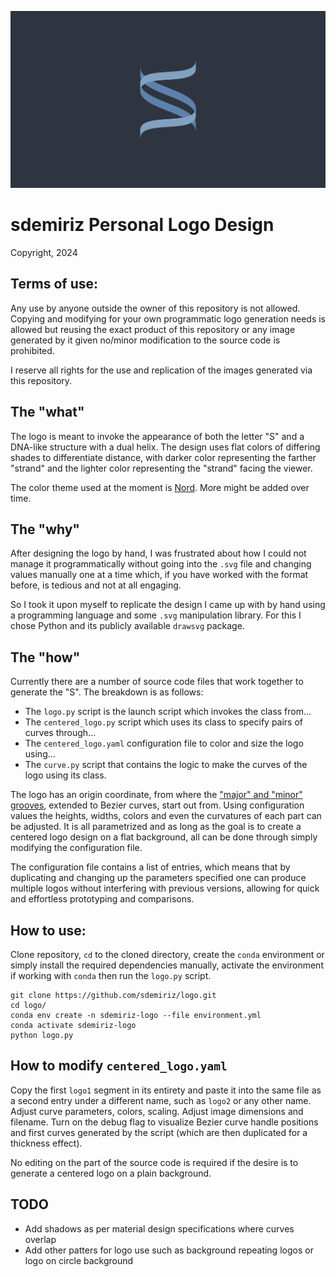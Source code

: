 ![sdemiriz_centered_logo](img/centered_logo_2k.svg) 

# sdemiriz Personal Logo Design 
Copyright, 2024

## Terms of use:
Any use by anyone outside the owner of this repository is not allowed. Copying and modifying for your own
programmatic logo generation needs is allowed but reusing the exact product of this repository or any
image generated by it given no/minor modification to the source code is prohibited.

I reserve all rights for the use and replication of the images generated via this repository.

## The "what"
The logo is meant to invoke the appearance of both the letter "S" and a DNA-like structure with a dual helix. The
design uses flat colors of differing shades to differentiate distance, with darker color representing
the farther "strand" and the lighter color representing the "strand" facing the viewer.

The color theme used at the moment is [Nord](https://www.nordtheme.com/). More might be added over time.

## The "why"
After designing the logo by hand, I was frustrated about how I could not manage it programmatically without going
into the `.svg` file and changing values manually one at a time which, if you have worked with the format before,
is tedious and not at all engaging.

So I took it upon myself to replicate the design I came up with by hand using a programming language and some
`.svg` manipulation library. For this I chose Python and its publicly available `drawsvg` package.

## The "how"
Currently there are a number of source code files that work together to generate the "S". The breakdown is as 
follows:

- The `logo.py` script is the launch script which invokes the class from...
- The `centered_logo.py` script which uses its class to specify pairs of curves through...
- The `centered_logo.yaml` configuration file to color and size the logo using...
- The `curve.py` script that contains the logic to make the curves of the logo using its class.

The logo has an origin coordinate, from where the 
["major" and "minor" grooves](https://www.mun.ca/biology/scarr/MGA2_02-07.html), extended to Bezier curves, start
out from. Using configuration values the heights, widths, colors and even the curvatures of each part
can be adjusted. It is all parametrized and as long as the goal is to create a centered logo design on a 
flat background, all can be done through simply modifying the configuration file.

The configuration file contains a list of entries, which means that by duplicating and changing up the 
parameters specified one can produce multiple logos without interfering with previous versions, allowing 
for quick and effortless prototyping and comparisons.

## How to use:
Clone repository, `cd` to the cloned directory, create the `conda` environment or simply install the 
required dependencies manually, activate the environment if working with `conda` then run the `logo.py` script.
```
git clone https://github.com/sdemiriz/logo.git
cd logo/
conda env create -n sdemiriz-logo --file environment.yml
conda activate sdemiriz-logo
python logo.py
```

## How to modify `centered_logo.yaml`
Copy the first `logo1` segment in its entirety and paste it into the same file as a second entry under a different
name, such as `logo2` or any other name. Adjust curve parameters, colors, scaling. Adjust image dimensions and 
filename. Turn on the debug flag to visualize Bezier curve handle positions and first curves generated by 
the script (which are then duplicated for a thickness effect).

No editing on the part of the source code is required if the desire is to generate a centered logo on a plain
background.

## TODO
- Add shadows as per material design specifications where curves overlap
- Add other patters for logo use such as background repeating logos or logo on circle background
